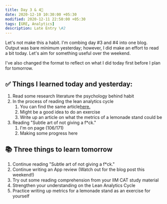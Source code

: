 ```yaml
---
title: Day 3 & 4🐻
date: 2020-12-10 10:30:00 +05:30
modified: 2020-12-11 22:50:00 +05:30
tags: [GRE, Analytics]
description: Late Entry \#2
---
```


Let's not make this a habit. I'm combing day \#3 and \#4 into one blog. Output was bare minimum yesterday; however, I did make an effort to read a bit today. Let's aim for something useful over the weekend.

I've also changed the format to reflect on what I did today first before I plan for tomorrow.

## ✅ Things I learned today and yesterday:

1. Read some research literature the psychology behind habit
2. In the process of reading the lean analytics cycle
   1. You can find the same article<a href="https://www.kaushik.net/avinash/lean-analytics-cycle-metrics-hypothesis-experiment-act/" target="_blank" rel="noopener">here.</a>
   2. Might be a good idea to do an exercise
   3. Write up an article on what the metrics of a lemonade stand could be 
3. Reading "Subtle art of not giving a f*ck." 
   1. I'm on page (106/171)
   2. Making some progress here

## 📚 Three things to learn tomorrow

1. Continue reading "Subtle art of not giving a f*ck."
2. Continue writing an App review (Watch out for the blog post this weekend!)
3. Try out some reading comprehension from your IIM CAT study material
4. Strengthen your understanding on the Lean Analytics Cycle
5. Practice writing up metrics for a lemonade stand as an exercise for yourself